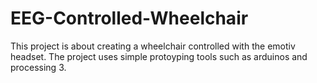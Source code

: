 # EEG-Controlled-Wheelchair
This project is about creating a wheelchair controlled with the emotiv headset. The project uses simple protoyping tools such as arduinos and processing 3.
